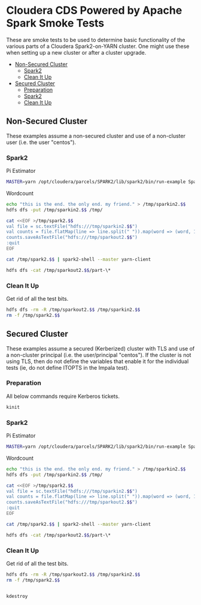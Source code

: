 # Cloudera CDS Powered by Apache Spark Smoke Tests

These are smoke tests to be used to determine basic functionality of the various parts of a Cloudera Spark2-on-YARN cluster.  One might use these when setting up a new cluster or after a cluster upgrade.

<!-- TOC depthFrom:2 depthTo:3 withLinks:1 updateOnSave:1 orderedList:0 -->

- [Non-Secured Cluster](#non-secured-cluster)
	- [Spark2](#spark2)
	- [Clean It Up](#clean-it-up)
- [Secured Cluster](#secured-cluster)
	- [Preparation](#preparation)
	- [Spark2](#spark2)
	- [Clean It Up](#clean-it-up)

<!-- /TOC -->

## Non-Secured Cluster
These examples assume a non-secured cluster and use of a non-cluster user (i.e. the user "centos").

### Spark2
Pi Estimator

```bash
MASTER=yarn /opt/cloudera/parcels/SPARK2/lib/spark2/bin/run-example SparkPi 100
```
Wordcount

```bash
echo "this is the end. the only end. my friend." > /tmp/sparkin2.$$
hdfs dfs -put /tmp/sparkin2.$$ /tmp/

cat <<EOF >/tmp/spark2.$$
val file = sc.textFile("hdfs:///tmp/sparkin2.$$")
val counts = file.flatMap(line => line.split(" ")).map(word => (word, 1)).reduceByKey(_ + _)
counts.saveAsTextFile("hdfs:///tmp/sparkout2.$$")
:quit
EOF

cat /tmp/spark2.$$ | spark2-shell --master yarn-client

hdfs dfs -cat /tmp/sparkout2.$$/part-\*
```

### Clean It Up
Get rid of all the test bits.

```bash
hdfs dfs -rm -R /tmp/sparkout2.$$ /tmp/sparkin2.$$
rm -f /tmp/spark2.$$
```

## Secured Cluster
These examples assume a secured (Kerberized) cluster with TLS and use of a non-cluster principal (i.e. the user/principal "centos").  If the cluster is not using TLS, then do not define the variables that enable it for the individual tests (ie, do not define ITOPTS in the Impala test).

### Preparation
All below commands require Kerberos tickets.

```bash
kinit
```

### Spark2
Pi Estimator

```bash
MASTER=yarn /opt/cloudera/parcels/SPARK2/lib/spark2/bin/run-example SparkPi 100
```
Wordcount

```bash
echo "this is the end. the only end. my friend." > /tmp/sparkin2.$$
hdfs dfs -put /tmp/sparkin2.$$ /tmp/

cat <<EOF >/tmp/spark2.$$
val file = sc.textFile("hdfs:///tmp/sparkin2.$$")
val counts = file.flatMap(line => line.split(" ")).map(word => (word, 1)).reduceByKey(_ + _)
counts.saveAsTextFile("hdfs:///tmp/sparkout2.$$")
:quit
EOF

cat /tmp/spark2.$$ | spark2-shell --master yarn-client

hdfs dfs -cat /tmp/sparkout2.$$/part-\*
```

### Clean It Up
Get rid of all the test bits.

```bash
hdfs dfs -rm -R /tmp/sparkout2.$$ /tmp/sparkin2.$$
rm -f /tmp/spark2.$$


kdestroy
```
